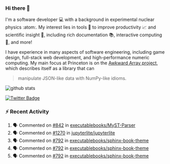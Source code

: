 ### Hi there 👋 

I'm a software developer 💻 with a background in experimental nuclear physics :atom:. My interest lies in tools :wrench: to improve productivity :chart_with_upwards_trend: and scientific insight :telescope:, including rich documentation 📚, interactive computing 🧮, and more! 

I have experience in many aspects of software engineering, including game design, full-stack web development, and high-performance numeric computing. My main focus at Princeton is on the [Awkward Array project](awkward-array.org/), which describes itself as a library that can 
> manipulate JSON-like data with NumPy-like idioms.

![github stats](https://github-readme-stats.vercel.app/api?username=agoose77&show_icons=true&hide_rank=true&hide_title=true&bg_color=30,e76445,904e95&text_color=efe3ec&icon_color=efe3ec)
<!--
**agoose77/agoose77** is a ✨ _special_ ✨ repository because its `README.md` (this file) appears on your GitHub profile.

Here are some ideas to get you started:

- 🔭 I’m currently working on ...
- 🌱 I’m currently learning ...
- 👯 I’m looking to collaborate on ...
- 🤔 I’m looking for help with ...
- 💬 Ask me about ...
- 📫 How to reach me: ...
- 😄 Pronouns: ...
- ⚡ Fun fact: ...
-->

[![Twitter Badge](https://img.shields.io/twitter/follow/agoose77?style=flat-square&logo=Twitter&logoColor=white&color=cornflowerblue)](https://twitter.com/agoose77)

### :zap: Recent Activity

<!--START_SECTION:activity-->
1. 🗣 Commented on [#842](https://github.com/executablebooks/MyST-Parser/pull/842#issuecomment-1853893332) in [executablebooks/MyST-Parser](https://github.com/executablebooks/MyST-Parser)
2. 🗣 Commented on [#1270](https://github.com/jupyterlite/jupyterlite/pull/1270#issuecomment-1853853689) in [jupyterlite/jupyterlite](https://github.com/jupyterlite/jupyterlite)
3. 🗣 Commented on [#792](https://github.com/executablebooks/sphinx-book-theme/issues/792#issuecomment-1853657738) in [executablebooks/sphinx-book-theme](https://github.com/executablebooks/sphinx-book-theme)
4. 🗣 Commented on [#792](https://github.com/executablebooks/sphinx-book-theme/issues/792#issuecomment-1853645798) in [executablebooks/sphinx-book-theme](https://github.com/executablebooks/sphinx-book-theme)
5. 🗣 Commented on [#792](https://github.com/executablebooks/sphinx-book-theme/issues/792#issuecomment-1853632097) in [executablebooks/sphinx-book-theme](https://github.com/executablebooks/sphinx-book-theme)
<!--END_SECTION:activity-->
